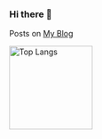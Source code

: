 ### Hi there 👋

Posts on [My Blog](https://blog.kazapps.info/)

<p align="left"> 
  <img alt="Top Langs" height="150px" src="https://github-readme-stats.vercel.app/api/top-langs/?username=kaytaka0&layout=compact&show_icons=true" />
</p>
<!--
**kaytaka0/kaytaka0** is a ✨ _special_ ✨ repository because its `README.md` (this file) appears on your GitHub profile.

Here are some ideas to get you started:

- 🔭 I’m currently working on ...
- 🌱 I’m currently learning ...
- 👯 I’m looking to collaborate on ...
- 🤔 I’m looking for help with ...
- 💬 Ask me about ...
- 📫 How to reach me: ...
- 😄 Pronouns: ...
- ⚡ Fun fact: ...
-->
